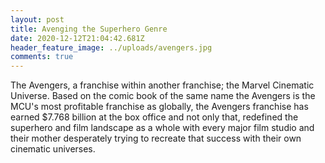 ```yaml
---
layout: post
title: Avenging the Superhero Genre
date: 2020-12-12T21:04:42.681Z
header_feature_image: ../uploads/avengers.jpg
comments: true
---
```

The Avengers, a franchise within another franchise; the Marvel Cinematic Universe. Based on the comic book of the same name the Avengers is the MCU's most profitable franchise as globally, the Avengers franchise has earned $7.768 billion at the box office and not only that, redefined the superhero and film landscape as a whole with every major film studio and their mother desperately trying to recreate that success with their own cinematic universes.
